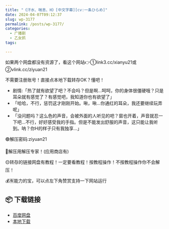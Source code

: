 ```yaml
---
title: "《汗水、喘息、H》[中文字幕][cv:一条ひらめ]"
date: 2024-04-07T09:12:37
slug: wp-3177
permalink: /posts/wp-3177/
categories:
  - 广播剧
  - 乙女抓
tags:

---
```


如果两个网盘都没有资源了，看这个网站👉①link3.cc/xianyu21或②vlink.cc/ziyuan21

不需要注册账号！直接点本地下载转存OK？懂吧！

*   剧情:「热了就有欲望了吧？不会吗？但是啊…呵呵，你的身体很僵硬哦？只是耳朵就有感觉了？有感觉吧，我知道你也有欲望了」
*   「哈哈，不行，惩罚这才刚刚开始。啾，啾…你通红的耳朵，我还要继续玩弄呢」
*   「没问题吗？这么色的声音，会被外面的人听见的吧？窗也开着，声音就忍一下吧…不行，好好感受我的手指。但是不能发出舒服的声音，这只能让我听到。呐？你H的样子只有我独享…」

🟢解压密码:ziyuan21

🔵解压用解压专家！(应用商店有)

🟡转存的链接网盘有教程！一定要看教程！按教程操作！不按教程操作你不会解压！

💰🈶能力的宝，可以点左下角赞赏支持一下网站运行

## 📦 下载链接
- [百度网盘](https://blziyuan21.com/pay-download/3177?key=08696e6431&down_id=0)
- [本地下载](https://blziyuan21.com/pay-download/3177?key=08696e6431&down_id=1)

